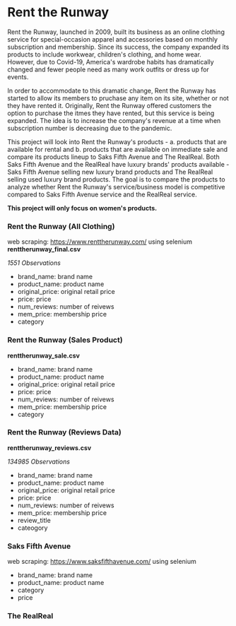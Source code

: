 # Rent the Runway


Rent the Runway, launched in 2009, built its business as an online clothing service for special-occasion apparel and accessories based on monthly subscription and membership. Since its success, the company expanded its products to include workwear, children's clothing, and home wear. However, due to Covid-19, America's wardrobe habits has dramatically changed and fewer people need as many work outfits or dress up for events. 

In order to accommodate to this dramatic change, Rent the Runway has started to allow its members to pruchase any item on its site, whether or not they have rented it. Originally, Rent the Runway offered customers the option to purchase the itmes they have rented, but this service is being expanded. The idea is to increase the company's revenue at a time when subscription number is decreasing due to the pandemic. 

This project will look into Rent the Runway's products - a. products that are available for rental and b. products that are available on immediate sale and compare its products lineup to Saks Fifth Avenue and The RealReal. Both Saks Fifth Avenue and the RealReal have luxury brands' products available - Saks Fifth Avenue selling new luxury brand products and The RealReal selling used luxury brand products. The goal is to compare the products to analyze whether Rent the Runway's service/business model is competitive compared to Saks Fifth Avenue service and the RealReal service.





**This project will only focus on women's products.**

### Rent the Runway (All Clothing)
web scraping: https://www.renttherunway.com/ using selenium
**renttherunway_final.csv**

*1551 Observations*

- brand_name: brand name
- product_name: product name
- original_price: original retail price
- price: price 
- num_reviews: number of reivews
- mem_price: membership price
- category



### Rent the Runway (Sales Product)
**renttherunway_sale.csv**


- brand_name: brand name
- product_name: product name
- original_price: original retail price
- price: price 
- num_reviews: number of reivews
- mem_price: membership price
- category


### Rent the Runway (Reviews Data)
**renttherunway_reviews.csv**

*134985 Observations*

- brand_name: brand name
- product_name: product name
- original_price: original retail price
- price: price 
- num_reviews: number of reivews
- mem_price: membership price
- review_title
- cateogory

### Saks Fifth Avenue
web scraping: https://www.saksfifthavenue.com/ using selenium

- brand_name: brand name
- product_name: product name
- category
- price

### The RealReal



